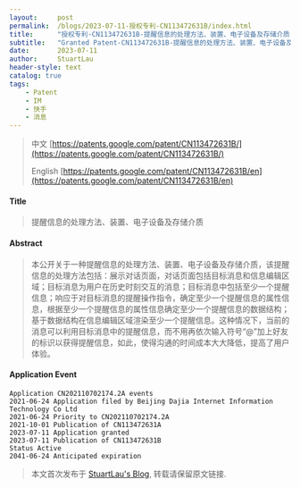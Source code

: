```yaml
---
layout:     post
permalink:  /blogs/2023-07-11-授权专利-CN113472631B/index.html
title:      "授权专利-CN113472631B-提醒信息的处理方法、装置、电子设备及存储介质"
subtitle:   "Granted Patent-CN113472631B-提醒信息的处理方法、装置、电子设备及存储介质"
date:       2023-07-11
author:     StuartLau
header-style: text
catalog: true
tags:
    - Patent
    - IM
    - 快手
    - 消息
---
```

> 中文 [https://patents.google.com/patent/CN113472631B/](https://patents.google.com/patent/CN113472631B/)
>
> English [https://patents.google.com/patent/CN113472631B/en](https://patents.google.com/patent/CN113472631B/en)

#### Title
> 提醒信息的处理方法、装置、电子设备及存储介质





#### Abstract
> 本公开关于一种提醒信息的处理方法、装置、电子设备及存储介质，该提醒信息的处理方法包括：展示对话页面，对话页面包括目标消息和信息编辑区域；目标消息为用户在历史时刻交互的消息；目标消息中包括至少一个提醒信息；响应于对目标消息的提醒操作指令，确定至少一个提醒信息的属性信息，根据至少一个提醒信息的属性信息确定至少一个提醒信息的数据结构；基于数据结构在信息编辑区域渲染至少一个提醒信息。这种情况下，当前的消息可以利用目标消息中的提醒信息，而不用再依次输入符号“@”加上好友的标识以获得提醒信息，如此，使得沟通的时间成本大大降低，提高了用户体验。





#### Application Event
```
Application CN202110702174.2A events 
2021-06-24 Application filed by Beijing Dajia Internet Information Technology Co Ltd
2021-06-24 Priority to CN202110702174.2A
2021-10-01 Publication of CN113472631A
2023-07-11 Application granted
2023-07-11 Publication of CN113472631B
Status Active
2041-06-24 Anticipated expiration
```
> 本文首次发布于 [StuartLau's Blog](https://stuartlau.github.io), 
转载请保留原文链接.
